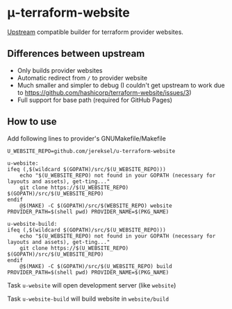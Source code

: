 # μ-terraform-website

[Upstream](https://github.com/hashicorp/terraform-website/) compatible builder for terraform provider websites.

## Differences between upstream

- Only builds provider websites
- Automatic redirect from `/` to provider website
- Much smaller and simpler to debug (I couldn't get upstream to work due to https://github.com/hashicorp/terraform-website/issues/3)
- Full support for base path (required for GitHub Pages)

## How to use

Add following lines to provider's GNUMakefile/Makefile

```make
U_WEBSITE_REPO=github.com/jereksel/u-terraform-website

u-website:
ifeq (,$(wildcard $(GOPATH)/src/$(U_WEBSITE_REPO)))
	echo "$(U_WEBSITE_REPO) not found in your GOPATH (necessary for layouts and assets), get-ting..."
	git clone https://$(U_WEBSITE_REPO) $(GOPATH)/src/$(U_WEBSITE_REPO)
endif
	@$(MAKE) -C $(GOPATH)/src/$(WEBSITE_REPO) website PROVIDER_PATH=$(shell pwd) PROVIDER_NAME=$(PKG_NAME)

u-website-build:
ifeq (,$(wildcard $(GOPATH)/src/$(U_WEBSITE_REPO)))
	echo "$(U_WEBSITE_REPO) not found in your GOPATH (necessary for layouts and assets), get-ting..."
	git clone https://$(U_WEBSITE_REPO) $(GOPATH)/src/$(U_WEBSITE_REPO)
endif
	@$(MAKE) -C $(GOPATH)/src/$(U_WEBSITE_REPO) build PROVIDER_PATH=$(shell pwd) PROVIDER_NAME=$(PKG_NAME)
```

Task `u-website` will open development server (like `website`)

Task `u-website-build` will build website in `website/build`
